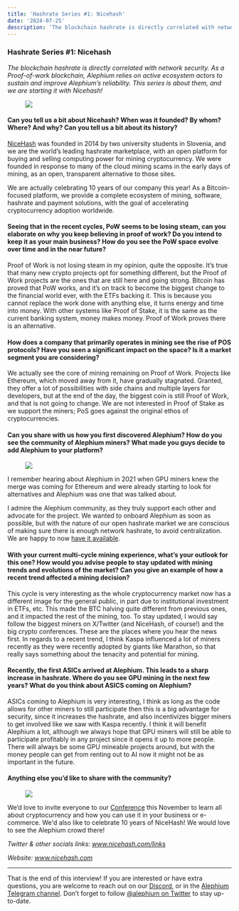 ```yaml
---
title: 'Hashrate Series #1: Nicehash'
date: '2024-07-25'
description: 'The blockchain hashrate is directly correlated with network security. As a Proof-of-work blockchain, Alephium relies on active ecosystem…'
---
```


### Hashrate Series \#1: Nicehash

_The blockchain hashrate is directly correlated with network security. As a Proof-of-work blockchain, Alephium relies on active ecosystem actors to sustain and improve Alephium’s reliability. This series is about them, and we are starting it with Nicehash!_

<figure id="26e5" class="graf graf--figure graf-after--p">
<img src="https://cdn-images-1.medium.com/max/800/0*5P391el9NoWoMQHl" class="graf-image" data-image-id="0*5P391el9NoWoMQHl" data-width="1200" data-height="630" data-is-featured="true" />
</figure>

#### Can you tell us a bit about Nicehash? When was it founded? By whom? Where? And why? Can you tell us a bit about its history?

<a href="https://www.nicehash.com/" class="markup--anchor markup--p-anchor" data-href="https://www.nicehash.com/" rel="noopener" target="_blank">NiceHash</a> was founded in 2014 by two university students in Slovenia, and we are the world’s leading hashrate marketplace, with an open platform for buying and selling computing power for mining cryptocurrency. We were founded in response to many of the cloud mining scams in the early days of mining, as an open, transparent alternative to those sites.

We are actually celebrating 10 years of our company this year! As a Bitcoin-focused platform, we provide a complete ecosystem of mining, software, hashrate and payment solutions, with the goal of accelerating cryptocurrency adoption worldwide.

#### Seeing that in the recent cycles, PoW seems to be losing steam, can you elaborate on why you keep believing in proof of work? Do you intend to keep it as your main business? How do you see the PoW space evolve over time and in the near future?

Proof of Work is not losing steam in my opinion, quite the opposite. It’s true that many new crypto projects opt for something different, but the Proof of Work projects are the ones that are still here and going strong. Bitcoin has proved that PoW works, and it’s on track to become the biggest change to the financial world ever, with the ETFs backing it. This is because you cannot replace the work done with anything else, it turns energy and time into money. With other systems like Proof of Stake, it is the same as the current banking system, money makes money. Proof of Work proves there is an alternative.

#### How does a company that primarily operates in mining see the rise of POS protocols? Have you seen a significant impact on the space? Is it a market segment you are considering?

We actually see the core of mining remaining on Proof of Work. Projects like Ethereum, which moved away from it, have gradually stagnated. Granted, they offer a lot of possibilities with side chains and multiple layers for developers, but at the end of the day, the biggest coin is still Proof of Work, and that is not going to change. We are not interested in Proof of Stake as we support the miners; PoS goes against the original ethos of cryptocurrencies.

#### Can you share with us how you first discovered Alephium? How do you see the community of Alephium miners? What made you guys decide to add Alephium to your platform?

<figure id="a6c4" class="graf graf--figure graf-after--h4">
<img src="https://cdn-images-1.medium.com/max/800/1*x1dwi75LSrzStGfDmtYZZg.png" class="graf-image" data-image-id="1*x1dwi75LSrzStGfDmtYZZg.png" data-width="1893" data-height="980" />
</figure>

I remember hearing about Alephium in 2021 when GPU miners knew the merge was coming for Ethereum and were already starting to look for alternatives and Alephium was one that was talked about.

I admire the Alephium community, as they truly support each other and advocate for the project. We wanted to onboard Alephium as soon as possible, but with the nature of our open hashrate market we are conscious of making sure there is enough network hashrate, to avoid centralization. We are happy to now <a href="https://www.nicehash.com/my/marketplace/ALEPHIUM" class="markup--anchor markup--p-anchor" data-href="https://www.nicehash.com/my/marketplace/ALEPHIUM" rel="noopener" target="_blank">have it available</a>.

#### With your current multi-cycle mining experience, what’s your outlook for this one? How would you advise people to stay updated with mining trends and evolutions of the market? Can you give an example of how a recent trend affected a mining decision?

This cycle is very interesting as the whole cryptocurrency market now has a different image for the general public, in part due to institutional investment in ETFs, etc. This made the BTC halving quite different from previous ones, and it impacted the rest of the mining, too. To stay updated, I would say follow the biggest miners on X/Twitter (and NiceHash, of course!) and the big crypto conferences. These are the places where you hear the news first. In regards to a recent trend, I think Kaspa influenced a lot of miners recently as they were recently adopted by giants like Marathon, so that really says something about the tenacity and potential for mining.

#### Recently, the first ASICs arrived at Alephium. This leads to a sharp increase in hashrate. Where do you see GPU mining in the next few years? What do you think about ASICS coming on Alephium?

ASICs coming to Alephium is very interesting, I think as long as the code allows for other miners to still participate then this is a big advantage for security, since it increases the hashrate, and also incentivizes bigger miners to get involved like we saw with Kaspa recently. I think it will benefit Alephium a lot, although we always hope that GPU miners will still be able to participate profitably in any project since it opens it up to more people. There will always be some GPU mineable projects around, but with the money people can get from renting out to AI now it might not be as important in the future.

#### Anything else you’d like to share with the community?

<figure id="e31c" class="graf graf--figure graf-after--h4">
<img src="https://cdn-images-1.medium.com/max/800/1*-ZN41-J17VcRXY5PNKmVvA.png" class="graf-image" data-image-id="1*-ZN41-J17VcRXY5PNKmVvA.png" data-width="1895" data-height="851" />
</figure>

We’d love to invite everyone to our <a href="http://www.nicehashx.com" class="markup--anchor markup--p-anchor" data-href="http://www.nicehashx.com" rel="noopener" target="_blank">Conference</a> this November to learn all about cryptocurrency and how you can use it in your business or e-commerce. We'd also like to celebrate 10 years of NiceHash! We would love to see the Alephium crowd there!

_Twitter & other socials links:_ <a href="http://www.nicehash.com/links" class="markup--anchor markup--p-anchor" data-href="http://www.nicehash.com/links" rel="noopener" target="_blank"><em>www.nicehash.com/links</em></a>

_Website:_ <a href="http://www.nicehash.com" class="markup--anchor markup--p-anchor" data-href="http://www.nicehash.com" rel="noopener" target="_blank"><em>www.nicehash.com</em></a>

---

That is the end of this interview! If you are interested or have extra questions, you are welcome to reach out on our <a href="http://alephium.org/discord" class="markup--anchor markup--p-anchor" data-href="http://alephium.org/discord" rel="noopener ugc nofollow noopener" target="_blank">Discord</a>, or in the <a href="https://t.me/alephiumgroup" class="markup--anchor markup--p-anchor" data-href="https://t.me/alephiumgroup" rel="noopener ugc nofollow noopener" target="_blank">Alephium Telegram channel</a>. Don’t forget to follow <a href="https://twitter.com/alephium" class="markup--anchor markup--p-anchor" data-href="https://twitter.com/alephium" rel="noopener ugc nofollow noopener" target="_blank">@alephium on Twitter</a> to stay up-to-date.
